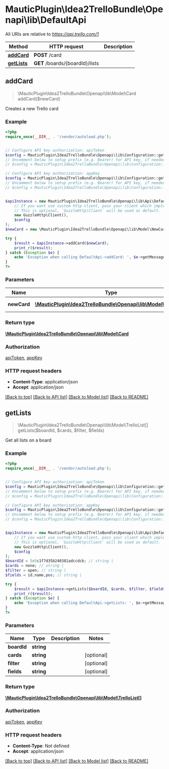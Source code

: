 # MauticPlugin\Idea2TrelloBundle\Openapi\lib\DefaultApi

All URIs are relative to *https://api.trello.com/1*

Method | HTTP request | Description
------------- | ------------- | -------------
[**addCard**](DefaultApi.md#addCard) | **POST** /card | 
[**getLists**](DefaultApi.md#getLists) | **GET** /boards/{boardId}/lists | 



## addCard

> \MauticPlugin\Idea2TrelloBundle\Openapi\lib\Model\Card addCard($newCard)



Creates a new Trello card

### Example

```php
<?php
require_once(__DIR__ . '/vendor/autoload.php');


// Configure API key authorization: apiToken
$config = MauticPlugin\Idea2TrelloBundle\Openapi\lib\Configuration::getDefaultConfiguration()->setApiKey('token', 'YOUR_API_KEY');
// Uncomment below to setup prefix (e.g. Bearer) for API key, if needed
// $config = MauticPlugin\Idea2TrelloBundle\Openapi\lib\Configuration::getDefaultConfiguration()->setApiKeyPrefix('token', 'Bearer');

// Configure API key authorization: appKey
$config = MauticPlugin\Idea2TrelloBundle\Openapi\lib\Configuration::getDefaultConfiguration()->setApiKey('key', 'YOUR_API_KEY');
// Uncomment below to setup prefix (e.g. Bearer) for API key, if needed
// $config = MauticPlugin\Idea2TrelloBundle\Openapi\lib\Configuration::getDefaultConfiguration()->setApiKeyPrefix('key', 'Bearer');


$apiInstance = new MauticPlugin\Idea2TrelloBundle\Openapi\lib\Api\DefaultApi(
    // If you want use custom http client, pass your client which implements `GuzzleHttp\ClientInterface`.
    // This is optional, `GuzzleHttp\Client` will be used as default.
    new GuzzleHttp\Client(),
    $config
);
$newCard = new \MauticPlugin\Idea2TrelloBundle\Openapi\lib\Model\NewCard(); // \MauticPlugin\Idea2TrelloBundle\Openapi\lib\Model\NewCard | Card to be added

try {
    $result = $apiInstance->addCard($newCard);
    print_r($result);
} catch (Exception $e) {
    echo 'Exception when calling DefaultApi->addCard: ', $e->getMessage(), PHP_EOL;
}
?>
```

### Parameters


Name | Type | Description  | Notes
------------- | ------------- | ------------- | -------------
 **newCard** | [**\MauticPlugin\Idea2TrelloBundle\Openapi\lib\Model\NewCard**](../Model/NewCard.md)| Card to be added |

### Return type

[**\MauticPlugin\Idea2TrelloBundle\Openapi\lib\Model\Card**](../Model/Card.md)

### Authorization

[apiToken](../../README.md#apiToken), [appKey](../../README.md#appKey)

### HTTP request headers

- **Content-Type**: application/json
- **Accept**: application/json

[[Back to top]](#) [[Back to API list]](../../README.md#documentation-for-api-endpoints)
[[Back to Model list]](../../README.md#documentation-for-models)
[[Back to README]](../../README.md)


## getLists

> \MauticPlugin\Idea2TrelloBundle\Openapi\lib\Model\TrelloList[] getLists($boardId, $cards, $filter, $fields)



Get all lists on a board

### Example

```php
<?php
require_once(__DIR__ . '/vendor/autoload.php');


// Configure API key authorization: apiToken
$config = MauticPlugin\Idea2TrelloBundle\Openapi\lib\Configuration::getDefaultConfiguration()->setApiKey('token', 'YOUR_API_KEY');
// Uncomment below to setup prefix (e.g. Bearer) for API key, if needed
// $config = MauticPlugin\Idea2TrelloBundle\Openapi\lib\Configuration::getDefaultConfiguration()->setApiKeyPrefix('token', 'Bearer');

// Configure API key authorization: appKey
$config = MauticPlugin\Idea2TrelloBundle\Openapi\lib\Configuration::getDefaultConfiguration()->setApiKey('key', 'YOUR_API_KEY');
// Uncomment below to setup prefix (e.g. Bearer) for API key, if needed
// $config = MauticPlugin\Idea2TrelloBundle\Openapi\lib\Configuration::getDefaultConfiguration()->setApiKeyPrefix('key', 'Bearer');


$apiInstance = new MauticPlugin\Idea2TrelloBundle\Openapi\lib\Api\DefaultApi(
    // If you want use custom http client, pass your client which implements `GuzzleHttp\ClientInterface`.
    // This is optional, `GuzzleHttp\Client` will be used as default.
    new GuzzleHttp\Client(),
    $config
);
$boardId = 5e5c1f7d35b240381adccdcb; // string | 
$cards = none; // string | 
$filter = open; // string | 
$fields = id,name,pos; // string | 

try {
    $result = $apiInstance->getLists($boardId, $cards, $filter, $fields);
    print_r($result);
} catch (Exception $e) {
    echo 'Exception when calling DefaultApi->getLists: ', $e->getMessage(), PHP_EOL;
}
?>
```

### Parameters


Name | Type | Description  | Notes
------------- | ------------- | ------------- | -------------
 **boardId** | **string**|  |
 **cards** | **string**|  | [optional]
 **filter** | **string**|  | [optional]
 **fields** | **string**|  | [optional]

### Return type

[**\MauticPlugin\Idea2TrelloBundle\Openapi\lib\Model\TrelloList[]**](../Model/TrelloList.md)

### Authorization

[apiToken](../../README.md#apiToken), [appKey](../../README.md#appKey)

### HTTP request headers

- **Content-Type**: Not defined
- **Accept**: application/json

[[Back to top]](#) [[Back to API list]](../../README.md#documentation-for-api-endpoints)
[[Back to Model list]](../../README.md#documentation-for-models)
[[Back to README]](../../README.md)

